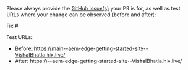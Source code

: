 Please always provide the [GitHub issue(s)](../issues) your PR is for, as well as test URLs where your change can be observed (before and after):

Fix #<gh-issue-id>

Test URLs:
- Before: https://main--aem-edge-getting-started-site--VishalBhatla.hlx.live/
- After: https://<branch>--aem-edge-getting-started-site--VishalBhatla.hlx.live/
